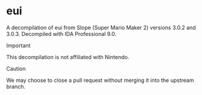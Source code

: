 # eui
A decompilation of eui from Slope (Super Mario Maker 2) versions 3.0.2 and 3.0.3.  Decompiled with IDA Professional 9.0.

> [!IMPORTANT]
> This decompilation is not affiliated with Nintendo.

> [!CAUTION]
> We may choose to close a pull request without merging it into the upstream branch.
